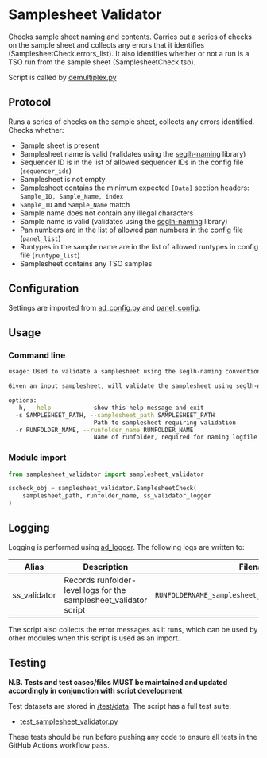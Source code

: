 # Samplesheet Validator

Checks sample sheet naming and contents. Carries out a series of checks on the sample sheet and collects any errors 
that it identifies (SamplesheetCheck.errors_list). It also identifies whether or not a run is a TSO run from the sample 
sheet (SamplesheetCheck.tso).

Script is called by [demultiplex.py](../demultiplex.py)

## Protocol

Runs a series of checks on the sample sheet, collects any errors identified. Checks whether: 
* Sample sheet is present
* Samplesheet name is valid (validates using the [seglh-naming](https://github.com/moka-guys/seglh-naming/) library)
* Sequencer ID is in the list of allowed sequencer IDs in the config file (`sequencer_ids`)
* Samplesheet is not empty
* Samplesheet contains the minimum expected `[Data]` section headers: `Sample_ID, Sample_Name, index`
* `Sample_ID` and `Sample_Name` match 
* Sample name does not contain any illegal characters
* Sample name is valid (validates using the [seglh-naming](https://github.com/moka-guys/seglh-naming/) library)
* Pan numbers are in the list of allowed pan numbers in the config file (`panel_list`)
* Runtypes in the sample name are in the list of allowed runtypes in config file (`runtype_list`)
* Samplesheet contains any TSO samples

## Configuration

Settings are imported from [ad_config.py](../config/ad_config.py) and [panel_config](../config/panel_config.py).

## Usage

### Command line

```bash
usage: Used to validate a samplesheet using the seglh-naming conventions

Given an input samplesheet, will validate the samplesheet using seglh-naming conventions and output a logfile

options:
  -h, --help            show this help message and exit
  -s SAMPLESHEET_PATH, --samplesheet_path SAMPLESHEET_PATH
                        Path to samplesheet requiring validation
  -r RUNFOLDER_NAME, --runfolder_name RUNFOLDER_NAME
                        Name of runfolder, required for naming logfile
```
### Module import

```python
from samplesheet_validator import samplesheet_validator

sscheck_obj = samplesheet_validator.SamplesheetCheck(
    samplesheet_path, runfolder_name, ss_validator_logger
)
```

## Logging

Logging is performed using [ad_logger](../ad_logger/ad_logger.py). The following logs are written to:

| Alias | Description | Filename | Location |
| ------------------ | ------------------------------------------------------------------------------ | ----------------------------------------------------- | ---------------------------------------------------------------------------------- |
| ss_validator | Records runfolder-level logs for the samplesheet_validator script | `RUNFOLDERNAME_samplesheet_validator_script_log.log` | `/usr/local/src/mokaguys/automate_demultiplexing_logfiles/samplesheet_validator_script_logfiles/` |

The script also collects the error messages as it runs, which can be used by other modules when this script is used as an import.

## Testing

**N.B. Tests and test cases/files MUST be maintained and updated accordingly in conjunction with script development**

Test datasets are stored in [/test/data](../test/data). The script has a full test suite:
* [test_samplesheet_validator.py](../test/test_samplesheet_validator.py)

These tests should be run before pushing any code to ensure all tests in the GitHub Actions workflow pass.
